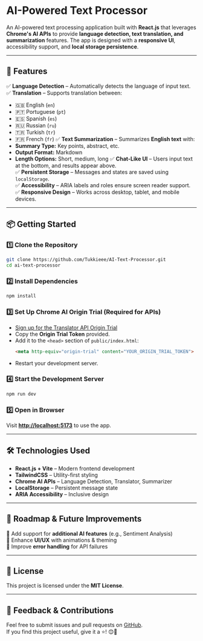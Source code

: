 # AI-Powered Text Processor

An AI-powered text processing application built with **React.js** that leverages **Chrome's AI APIs** to provide **language detection, text translation, and summarization** features. The app is designed with a **responsive UI**, accessibility support, and **local storage persistence**.

---

## 🚀 Features

✅ **Language Detection** – Automatically detects the language of input text.  
✅ **Translation** – Supports translation between:  
   - 🇬🇧 English (`en`)
   - 🇵🇹 Portuguese (`pt`)
   - 🇪🇸 Spanish (`es`)
   - 🇷🇺 Russian (`ru`)
   - 🇹🇷 Turkish (`tr`)
   - 🇫🇷 French (`fr`)
✅ **Text Summarization** – Summarizes **English text** with:
   - **Summary Type:** Key points, abstract, etc.
   - **Output Format:** Markdown
   - **Length Options:** Short, medium, long
✅ **Chat-Like UI** – Users input text at the bottom, and results appear above.  
✅ **Persistent Storage** – Messages and states are saved using `localStorage`.  
✅ **Accessibility** – ARIA labels and roles ensure screen reader support.  
✅ **Responsive Design** – Works across desktop, tablet, and mobile devices.  

---

## 📦 Getting Started

### 1️⃣ Clone the Repository
```bash
git clone https://github.com/Tukkieee/AI-Text-Processor.git
cd ai-text-processor
```

### 2️⃣ Install Dependencies
```bash
npm install
```

### 3️⃣ Set Up Chrome AI Origin Trial (Required for APIs)
- [Sign up for the Translator API Origin Trial](https://developer.chrome.com/docs/ai/translator-api)
- Copy the **Origin Trial Token** provided.
- Add it to the `<head>` section of `public/index.html`:
  ```html
  <meta http-equiv="origin-trial" content="YOUR_ORIGIN_TRIAL_TOKEN">
  ```
- Restart your development server.

### 4️⃣ Start the Development Server
```bash
npm run dev
```

### 5️⃣ Open in Browser
Visit **[http://localhost:5173](http://localhost:5173)** to use the app.

---

## 🛠 Technologies Used

- **React.js + Vite** – Modern frontend development
- **TailwindCSS** – Utility-first styling
- **Chrome AI APIs** – Language Detection, Translator, Summarizer
- **LocalStorage** – Persistent message state
- **ARIA Accessibility** – Inclusive design

---

## 📌 Roadmap & Future Improvements

🔹 Add support for **additional AI features** (e.g., Sentiment Analysis)  
🔹 Enhance **UI/UX** with animations & theming  
🔹 Improve **error handling** for API failures  

---

## 📜 License

This project is licensed under the **MIT License**.

---

## 💬 Feedback & Contributions

Feel free to submit issues and pull requests on [GitHub](https://github.com/Tukkieee/AI-Text-Processor).  
If you find this project useful, give it a ⭐! 😊🚀

